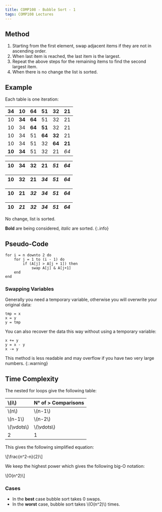 ```yaml
---
title: COMP108 - Bubble Sort - 1
tags: COMP108 Lectures
---
```

## Method

1. Starting from the first element, swap adjacent items if they are not in ascending order.
1. When last item is reached, the last item is the largest.
1. Repeat the above steps for the remaining items to find the second largest item.
1. When there is no change the list is sorted.

## Example
Each table is one iteration:

| **34** | **10** | 64 | 51 | 32 | 21 |
| :-: | :-: | :-: | :-: | :-: | :-: |
| 10 | **34** | **64** | 51 | 32 | 21 |
| 10 | 34 | **64** | **51** | 32 | 21 |
| 10 | 34 | 51 | **64** | **32** | 21 |
| 10 | 34 | 51 | 32 | **64** | **21** |
| **10** | **34** | 51 | 32 | 21 | *64* |

| 10 | 34 | 32 | 21 | *51* | *64* |
| :-: | :-: | :-: | :-: | :-: | :-: |

| 10 | 32 | 21 | *34* | *51* | *64* |
| :-: | :-: | :-: | :-: | :-: | :-: |

| 10 | 21 | *32* | *34* | *51* | *64* |
| :-: | :-: | :-: | :-: | :-: | :-: |

| 10 | *21* | *32* | *34* | *51* | *64* |
| :-: | :-: | :-: | :-: | :-: | :-: |

No change, list is sorted.

**Bold** are being considered, *italic* are sorted.
{:.info}

## Pseudo-Code

```
for i = n downto 2 do
	for j = 1 to (i - 1) do
		if (A[j] > A[j + 1]) then
			swap A[j] & A[j+1]
	end
end
```

### Swapping Variables
Generally you need a temporary variable, otherwise you will overwrite your original data:

```
tmp = x
x = y
y = tmp
```

You can also recover the data this way without using a temporary variable:

```
x += y
y = x - y
x -= y
```

This method is less readable and may overflow if you have two very large numbers.
{:.warning}

## Time Complexity
The nested for loops give the following table:

| &#92;(i&#92;) | N° of > Comparisons |
| :-- | :-- |
| &#92;(n&#92;) | &#92;(n-1&#92;) |
| &#92;(n-1&#92;) | &#92;(n-2&#92;) |
| &#92;(\vdots&#92;) | &#92;(\vdots&#92;) |
| 2 | 1 |

This gives the following simplified equation:

&#92;[\frac{n^2-n}{2}&#92;]

We keep the highest power which gives the following big-O notation:

&#92;[O(n^2)&#92;]

### Cases

* In the **best** case bubble sort takes 0 swaps.
* In the **worst** case, bubble sort takes &#92;(O(n^2)&#92;) times.
